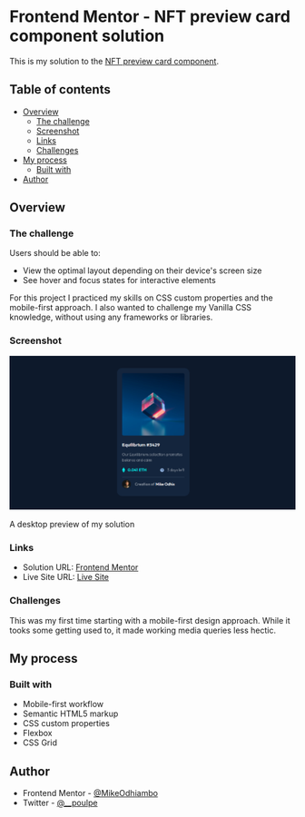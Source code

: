 # Frontend Mentor - NFT preview card component solution

This is my solution to the [NFT preview card component](https://www.frontendmentor.io/challenges/nft-preview-card-component-SbdUL_w0U).

## Table of contents

- [Overview](#overview)
  - [The challenge](#the-challenge)
  - [Screenshot](#screenshot)
  - [Links](#links)
  - [Challenges](#challenges)
- [My process](#my-process)
  - [Built with](#built-with)
- [Author](#author)

## Overview

### The challenge

Users should be able to:

- View the optimal layout depending on their device's screen size
- See hover and focus states for interactive elements

For this project I practiced my skills on CSS custom properties and the mobile-first approach. I also wanted to challenge my Vanilla CSS knowledge, without using any frameworks or libraries.

### Screenshot

![](./images/screenshot.png)

A desktop preview of my solution


### Links

- Solution URL: [Frontend Mentor](https://www.frontendmentor.io/solutions/responsive-product-preview-card-component-using-css-grid-IV0I5Utrn5)
- Live Site URL: [Live Site](https://poulpe-ppc.netlify.app/)

### Challenges
This was my first time starting with a mobile-first design approach. While it tooks some getting used to, it made working media queries less hectic.


## My process

### Built with

- Mobile-first workflow
- Semantic HTML5 markup
- CSS custom properties
- Flexbox
- CSS Grid

## Author

- Frontend Mentor - [@MikeOdhiambo](https://www.frontendmentor.io/profile/MikeOdhiambo)
- Twitter - [@__poulpe](https://twitter.com/__poulpe)


